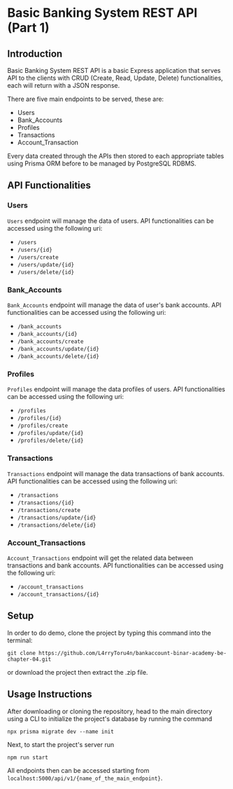 # Basic Banking System REST API (Part 1)
## Introduction

Basic Banking System REST API is a basic Express application that serves API to the clients with CRUD (Create, Read, Update, Delete) functionalities, each will return with a JSON response. 

There are five main endpoints to be served, these are:
- Users
- Bank_Accounts
- Profiles
- Transactions
- Account_Transaction

Every data created through the APIs then stored to each appropriate tables using Prisma ORM before to be managed by PostgreSQL RDBMS.

## API Functionalities
### Users
`Users` endpoint will manage the data of users. API functionalities can be accessed using the following uri:
- `/users`
- `/users/{id}`
- `/users/create`
- `/users/update/{id}`
- `/users/delete/{id}`

### Bank_Accounts
`Bank_Accounts` endpoint will manage the data of user's bank accounts. API functionalities can be accessed using the following uri:
- `/bank_accounts`
- `/bank_accounts/{id}`
- `/bank_accounts/create`
- `/bank_accounts/update/{id}`
- `/bank_accounts/delete/{id}`

### Profiles
`Profiles` endpoint will manage the data profiles of users. API functionalities can be accessed using the following uri:
- `/profiles`
- `/profiles/{id}`
- `/profiles/create`
- `/profiles/update/{id}`
- `/profiles/delete/{id}`

### Transactions
`Transactions` endpoint will manage the data transactions of bank accounts. API functionalities can be accessed using the following uri:
- `/transactions`
- `/transactions/{id}`
- `/transactions/create`
- `/transactions/update/{id}`
- `/transactions/delete/{id}`

### Account_Transactions
`Account_Transactions` endpoint will get the related data between transactions and bank accounts. API functionalities can be accessed using the following uri:
- `/account_transactions`
- `/account_transactions/{id}`

## Setup
In order to do demo, clone the project by typing this command into the terminal: 
```
git clone https://github.com/L4rryToru4n/bankaccount-binar-academy-be-chapter-04.git
```
or download the project then extract the .zip file.

## Usage Instructions
After downloading or cloning the repository, head to the main directory using a CLI to initialize the project's database by running the command
```
npx prisma migrate dev --name init
```
Next, to start the project's server run
```
npm run start
```
All endpoints then can be accessed starting from
`localhost:5000/api/v1/{name_of_the_main_endpoint}`.
